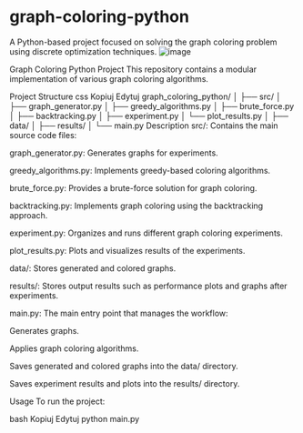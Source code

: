 # graph-coloring-python
A Python-based project focused on solving the graph coloring problem using discrete optimization techniques.
![image](https://github.com/user-attachments/assets/6047bf8c-fd65-4e70-bebf-afb44d19abf6)

Graph Coloring Python Project
This repository contains a modular implementation of various graph coloring algorithms.

Project Structure
css
Kopiuj
Edytuj
graph_coloring_python/
│
├── src/
│   ├── graph_generator.py
│   ├── greedy_algorithms.py
│   ├── brute_force.py
│   ├── backtracking.py
│   ├── experiment.py
│   └── plot_results.py
│
├── data/
│
├── results/
│
└── main.py
Description
src/: Contains the main source code files:

graph_generator.py: Generates graphs for experiments.

greedy_algorithms.py: Implements greedy-based coloring algorithms.

brute_force.py: Provides a brute-force solution for graph coloring.

backtracking.py: Implements graph coloring using the backtracking approach.

experiment.py: Organizes and runs different graph coloring experiments.

plot_results.py: Plots and visualizes results of the experiments.

data/: Stores generated and colored graphs.

results/: Stores output results such as performance plots and graphs after experiments.

main.py:
The main entry point that manages the workflow:

Generates graphs.

Applies graph coloring algorithms.

Saves generated and colored graphs into the data/ directory.

Saves experiment results and plots into the results/ directory.

Usage
To run the project:

bash
Kopiuj
Edytuj
python main.py
